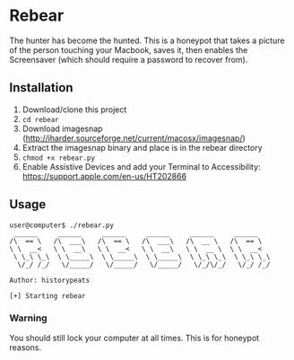 # Rebear

The hunter has become the hunted. This is a honeypot that takes a picture of the person touching your Macbook, saves it, then enables the Screensaver (which should require a password to recover from).



## Installation
1. Download/clone this project
2. ```cd rebear```
3. Download imagesnap (http://iharder.sourceforge.net/current/macosx/imagesnap/)
4. Extract the imagesnap binary and place is in the rebear directory
5. ```chmod +x rebear.py```
6. Enable Assistive Devices and add your Terminal to Accessibility: https://support.apple.com/en-us/HT202866

## Usage
```
user@computer$ ./rebear.py
 ______     ______     ______     ______     ______     ______
/\  == \   /\  ___\   /\  == \   /\  ___\   /\  __ \   /\  == \
\ \  __<   \ \  __\   \ \  __<   \ \  __\   \ \  __ \  \ \  __<
 \ \_\ \_\  \ \_____\  \ \_____\  \ \_____\  \ \_\ \_\  \ \_\ \_\
  \/_/ /_/   \/_____/   \/_____/   \/_____/   \/_/\/_/   \/_/ /_/

Author: historypeats

[+] Starting rebear
```
### Warning
You should still lock your computer at all times. This is for honeypot reasons.